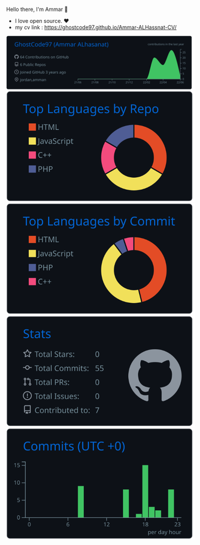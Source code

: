 Hello there, I'm Ammar 👋
- I love open source. ❤️
- my cv link : https://ghostcode97.github.io/Ammar-ALHassnat-CV/


[![](https://raw.githubusercontent.com/GhostCode97/GhostCode97/master/profile-summary-card-output/github_dark/0-profile-details.svg)](https://github.com/vn7n24fzkq/github-profile-summary-cards)
[![](https://raw.githubusercontent.com/GhostCode97/GhostCode97/master/profile-summary-card-output/github_dark/1-repos-per-language.svg)](https://github.com/vn7n24fzkq/github-profile-summary-cards) [![](https://raw.githubusercontent.com/GhostCode97/GhostCode97/master/profile-summary-card-output/github_dark/2-most-commit-language.svg)](https://github.com/vn7n24fzkq/github-profile-summary-cards)
[![](https://raw.githubusercontent.com/GhostCode97/GhostCode97/master/profile-summary-card-output/github_dark/3-stats.svg)](https://github.com/vn7n24fzkq/github-profile-summary-cards) [![](https://raw.githubusercontent.com/GhostCode97/GhostCode97/master/profile-summary-card-output/github_dark/4-productive-time.svg)](https://github.com/vn7n24fzkq/github-profile-summary-cards)

